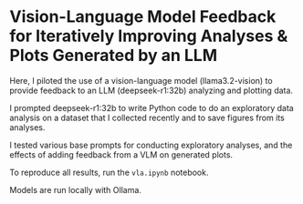 # Vision-Language Model Feedback for Iteratively Improving Analyses & Plots Generated by an LLM
Here, I piloted the use of a vision-language model (llama3.2-vision) to provide feedback to an LLM (deepseek-r1:32b) analyzing and plotting data. 

I prompted deepseek-r1:32b to write Python code to do an exploratory data analysis on a dataset that I collected recently and to save figures from its analyses.

I tested various base prompts for conducting exploratory analyses, and the effects of adding feedback from a VLM on generated plots.

To reproduce all results, run the ```vla.ipynb``` notebook. 

Models are run locally with Ollama. 
